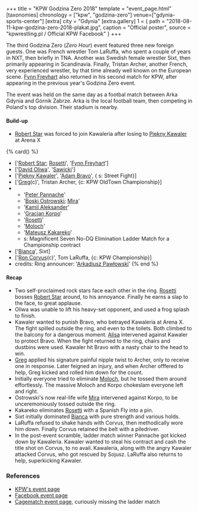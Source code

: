 +++
title = "KPW Godzina Zero 2018"
template = "event_page.html"
[taxonomies]
chronology = ["kpw", "godzina-zero"]
venue=["gdynia-sports-center"]
[extra]
city = "Gdynia"
[extra.gallery]
1 = { path = "2018-08-11-kpw-godzina-zero-2018-plakat.jpg", caption = "Official poster", source = "kpwrestling.pl / Official KPW Facebook" }
+++

The third Godzina Zero (_Zero Hour_) event featured three new foreign guests. One was French wrestler Tom LaRuffa, who spent a couple of years in NXT, then briefly in TNA. Another was Swedish female wrestler Sixt, then primarily appearing in Scandinavia. Finally, Tristan Archer, another French, very experienced wrestler, by that time already well known on the European scene. [Fynn Freyhart](@/w/fynn-freyhart.md) also returned in his second match for KPW, after appearing in the previous year's Godzina Zero event.

The event was held on the same day as a footbal match between Arka Gdynia and Górnik Zabrze. Arka is the local football team, then competing in Poland's top division. Their stadium is nearby.

#### Build-up

* [Robert Star](@/w/robert-star.md) was forced to join Kawaleria after losing to [Piękny Kawaler](@/w/piekny-kawaler.md) at Arena X

{% card() %}
- ['[Robert Star](@/w/robert-star.md); [Rosetti](@/w/rosetti.md)', '[Fynn Freyhart](@/w/fynn-freyhart.md)']
- ['[David Oliwa](@/w/david-oliwa.md)', '[Sawicki](@/w/sawicki.md)']
- ['[Piękny Kawaler](@/w/piekny-kawaler.md)', '[Adam Bravo](@/w/adam-bravo.md)', {
    s: Street Fight}]
- ['[Greg](@/w/greg.md)(c)', Tristan Archer, {c: KPW OldTown Championship}]
- - '[Peter Pannache](@/w/peter-pannache.md)'
  - '[Boski Ostrowski](@/w/ostrowski.md); [Mira](@/w/mira.md)'
  - '[Kamil Aleksander](@/w/kamil-aleksander.md)'
  - '[Gracjan Korpo](@/w/gracjan-korpo.md)'
  - '[Rosetti](@/w/rosetti.md)'
  - '[Moloch](@/w/moloch.md)'
  - '[Mateusz Kakareko](@/w/mateusz-kowalski.md)'
  - s: Magnificent Seven No-DQ Elimination Ladder Match for a Championship contract
- ['[Bianca](@/w/bianca.md)', Sixt]
- ['[Ron Corvus](@/w/ron-corvus.md)(c)', Tom LaRuffa, {c: KPW Championship}]
- credits:
    Ring announcer: '[Arkadiusz Pawłowski](@/w/pan-pawlowski.md)'
{% end %}

#### Recap

* Two self-proclaimed rock stars face each other in the ring. [Rosetti](@/w/rosetti.md) bosses [Robert Star](@/w/robert-star.md) around, to his annoyance. Finally he earns a slap to the face, to great applause.
* Oliwa was unable to lift his heavy-set opponent, and used a frog splash to finish.
* Kawaler wanted to punish Bravo, who betrayed Kawaleria at Arena X. The fight spilled outside the ring, and even to the toilets. Both climbed to the balcony for a dangerous moment. [Alisa](@/w/alisa.md) intervened against Kawaler to protect Bravo. When the fight returned to the ring, chairs and dustbins were used. Kawaler hit Bravo with a nasty chair to the head to win.
* [Greg](@/w/greg.md) applied his signature painful nipple twist to Archer, only to receive one in response. Later feigned an injury, and when Archer offfered to help, Greg kicked and rolled him down for the count.
* Initially everyone tried to eliminate [Moloch](@/w/moloch.md), but he tossed them around effortlessly. The massive Moloch and Korpo chokeslam everyone left and right.
* Ostrowski's now real-life wife [Mira](@/w/mira.md) intervened against Korpo, to be unceremoniously tossed outside the ring.
* Kakareko eliminates [Rosetti](@/w/rosetti.md) with a Spanish Fly into a pin.
* Sixt initially dominated [Bianca](@/w/bianca.md) with pure strength and various holds.
* LaRuffa refused to shake hands with Corvus, then methodically wore him down. Finally Corvus retained the belt with a piledriver.
* In the post-event scramble, ladder match winner Pannache got kicked down by Kawaleria. Kawaler wanted to steal his contract and cash the title shot on Corvus, to no avail. Kawaleria, along with the angry Kawaler attacked Corvus, who got rescued by Sojusz. LaRuffa also returns to help, superkicking Kawaler.

### References

* [KPW's event page](https://kpwrestling.pl/events/kpw-godzina-zero-2018/)
* [Facebook event page](https://www.facebook.com/events/1952285155082513/)
* [Cagematch event page](https://www.cagematch.net/?id=1&nr=205647), curiously missing the ladder match
